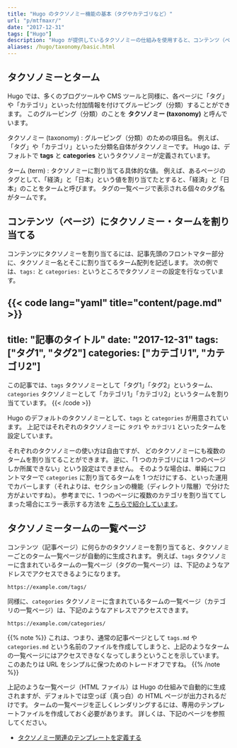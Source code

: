 ```yaml
---
title: "Hugo のタクソノミー機能の基本（タグやカテゴリなど）"
url: "p/mtfmaxr/"
date: "2017-12-31"
tags: ["Hugo"]
description: "Hugo が提供しているタクソノミーの仕組みを使用すると、コンテンツ（ページ）をグルーピングすることができます。ブログなどでよく使われる「タグ」や「カテゴリ」を実現するための機能です。"
aliases: /hugo/taxonomy/basic.html
---
```


タクソノミーとターム
----

Hugo では、多くのブログツールや CMS ツールと同様に、各ページに「タグ」や「カテゴリ」といった付加情報を付けてグルーピング（分類）することができます。
このグルーピング（分類）のことを __タクソノミー (taxonomy)__ と呼んでいます。

タクソノミー (taxonomy)
: グルーピング（分類）のための項目名。
  例えば、「タグ」や「カテゴリ」といった分類名自体がタクソノミーです。
  Hugo は、デフォルトで __tags__ と __categories__ というタクソノミーが定義されています。

ターム (term)
: タクソノミーに割り当てる具体的な値。
  例えば、あるページのタグとして、「経済」と「日本」という値を割り当てたとすると、「経済」と「日本」のことをタームと呼びます。
  タグの一覧ページで表示される個々のタグ名がタームです。


コンテンツ（ページ）にタクソノミー・タームを割り当てる
----

コンテンツにタクソノミーを割り当てるには、記事先頭のフロントマター部分に、タクソノミー名とそこに割り当てるターム配列を記述します。
次の例では、`tags:` と `categories:` というところでタクソノミーの設定を行なっています。

{{< code lang="yaml" title="content/page.md" >}}
---
title: "記事のタイトル"
date: "2017-12-31"
tags: ["タグ1", "タグ2"]
categories: ["カテゴリ1", "カテゴリ2"]
---

この記事では、`tags` タクソノミーとして「タグ1」「タグ2」というターム、
`categories` タクソノミーとして「カテゴリ1」「カテゴリ2」というタームを割り当てています。
{{< /code >}}

Hugo のデフォルトのタクソノミーとして、`tags` と `categories` が用意されています。
上記ではそれぞれのタクソノミーに `タグ1` や `カテゴリ1` といったタームを設定しています。

それぞれのタクソノミーの使い方は自由ですが、 どのタクソノミーにも複数のタームを割り当てることができます。
逆に、「1 つのカテゴリには 1 つのページしか所属できない」という設定はできません。
そのような場合は、単純にフロントマターで `categories` に割り当てるタームを 1 つだけにする、といった運用でカバーします（それよりは、セクションの機能（ディレクトリ階層）で分けた方がよいですね）。
参考までに、1 つのページに複数のカテゴリを割り当ててしまった場合にエラー表示する方法を [こちらで紹介しています](/p/5v7o2xp/)。


タクソノミータームの一覧ページ
----

コンテンツ（記事ページ）に何らかのタクソノミーを割り当てると、タクソノミーごとのターム一覧ページが自動的に生成されます。
例えば、`tags` タクソノミーに含まれているタームの一覧ページ（タグの一覧ページ）は、下記のようなアドレスでアクセスできるようになります。

```
https://example.com/tags/
```

同様に、`categories` タクソノミーに含まれているタームの一覧ページ（カテゴリの一覧ページ）は、下記のようなアドレスでアクセスできます。

```
https://example.com/categories/
```

{{% note %}}
これは、つまり、通常の記事ページとして `tags.md` や `categories.md` という名前のファイルを作成してしまうと、上記のようなタームの一覧ページにはアクセスできなくなってしまうということを示しています。
このあたりは URL をシンプルに保つためのトレードオフですね。
{{% /note %}}

上記のような一覧ページ（HTML ファイル）は Hugo の仕組みで自動的に生成されますが、デフォルトでは空っぽ（真っ白）の HTML ページが出力されるだけです。
タームの一覧ページを正しくレンダリングするには、専用のテンプレートファイルを作成しておく必要があります。
詳しくは、下記のページを参照してください。

- [タクソノミー関連のテンプレートを定義する](/p/aqchnnq/)

